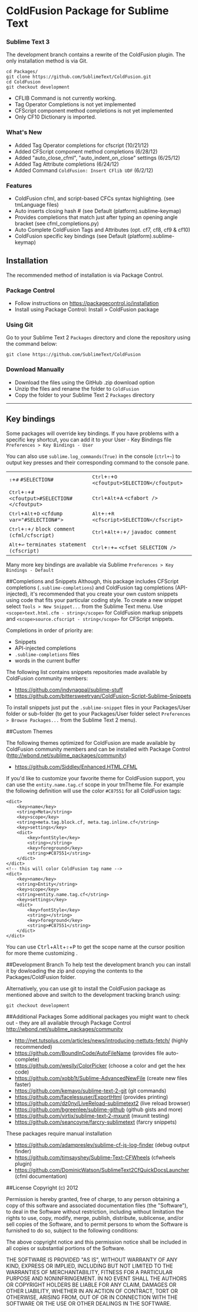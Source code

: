 # ColdFusion Package for Sublime Text

### Sublime Text 3
The development branch contains a rewrite of the ColdFusion plugin.
The only installation method is via Git.
```
cd Packages/
git clone https://github.com/SublimeText/ColdFusion.git
cd ColdFusion
git checkout development
```
* CFLIB Command is not currently working.
* Tag Operator Completions is not yet implemented
* CFScript component method completions is not yet implemented
* Only CF10 Dictionary is imported.

### What's New
* Added Tag Operator completions for cfscript (10/21/12)
* Added CFScript component method completions (6/28/12)
* Added "auto_close_cfml", "auto_indent_on_close" settings (6/25/12)
* Added Tag Attribute completions (6/24/12)
* Added Command ```ColdFusion: Insert CFlib UDF``` (6/2/12)

### Features

* ColdFusion cfml, and script-based CFCs syntax highlighting. (see tmLanguage files)
* Auto inserts closing hash # (see Default (platform).sublime-keymap)
* Provides completions that match just after typing an opening angle bracket (see cfml_completions.py)
* Auto Complete ColdFusion Tags and Attributes (opt. cf7, cf8, cf9 & cf10)
* ColdFusion specific key bindings (see Default (platform).sublime-keymap)

## Installation

The recommended method of installation is via Package Control.

### Package Control

* Follow instructions on https://packagecontrol.io/installation
* Install using Package Control: Install > ColdFusion package

### Using Git

Go to your Sublime Text 2 `Packages` directory and clone the repository using the command below:

    git clone https://github.com/SublimeText/ColdFusion

### Download Manually

* Download the files using the GitHub .zip download option
* Unzip the files and rename the folder to `ColdFusion`
* Copy the folder to your Sublime Text 2 `Packages` directory

- - -

## Key bindings

Some packages will override key bindings. If you have problems with a specific key shortcut,
you can add it to your User - Key Bindings file ```Preferences > Key Bindings - User```

You can also use ```sublime.log_commands(True)``` in the console (```ctrl+~```) to output key presses and their corresponding command to the console pane.

<table>
    <tr>
        <td>
<kbd>⇧</kbd>+<kbd>#</kbd> <code>#SELECTION#</code>
        </td>
        <td>
<kbd>Ctrl</kbd>+<kbd>⇧</kbd>+<kbd>O</kbd> <code>&lt;cfoutput&gt;SELECTION&lt;/cfoutput&gt;</code>
        </td>
    </tr>
    <tr>
        <td>
<kbd>Ctrl</kbd>+<kbd>⇧</kbd>+<kbd>#</kbd> <code>&lt;cfoutput&gt;#SELECTION#&lt;/cfoutput&gt;</code>
        </td>
        <td>
<kbd>Ctrl</kbd>+<kbd>Alt</kbd>+<kbd>A</kbd> <code>&lt;cfabort /&gt;</code>
        </td>
    </tr>
    <tr>
        <td>
<kbd>Ctrl</kbd>+<kbd>Alt</kbd>+<kbd>D</kbd> <code>&lt;cfdump var=&quot;#SELECTION#&quot;&gt;</code>
        </td>
        <td>
<kbd>Alt</kbd>+<kbd>⇧</kbd>+<kbd>R</kbd> <code>&lt;cfscript&gt;SELECTION&lt;/cfscript&gt;</code>
        </td>
    </tr>
    <tr>
        <td>
<kbd>Ctrl</kbd>+<kbd>⇧</kbd>+<kbd>/</kbd> <code>block comment (cfml/cfscript) </code>
        </td>
        <td>
<kbd>Ctrl</kbd>+<kbd>Alt</kbd>+<kbd>⇧</kbd>+<kbd>/</kbd> <code>javadoc comment</code>
        </td>
    </tr>
    <tr>
        <td>
<kbd>Alt</kbd>+<kbd>↩</kbd> <code>terminates statement (cfscript)</code>
        </td>
        <td>
<kbd>Ctrl</kbd>+<kbd>⇧</kbd>+<kbd>=</kbd> <code>&lt;cfset SELECTION /&gt;</code>
        </td>
    </tr>
</table>


Many more key bindings are available via Sublime ```Preferences > Key Bindings - Default```

##Completions and Snippets
Although, this package includes CFScript completions (```.sublime-completions```) and ColdFusion tag completions (API-injected), it's recommended that you create your own custom snippets using code that fits your particular coding style.
To create a new snippet select ```Tools > New Snippet...``` from the Sublime Text menu.
Use ```<scope>text.html.cfm - string</scope>``` for ColdFusion markup snippets and ```<scope>source.cfscript - string</scope>``` for CFScript snippets.

Completions in order of priority are:
* Snippets
* API-injected completions
* ```.sublime-completions``` files
* words in the current buffer

The following list contains snippets repositories made available by ColdFusion community members:

* https://github.com/indynagpal/sublime-stuff
* https://github.com/bittersweetryan/ColdFusion-Script-Sublime-Snippets

To install snippets just put the ```.sublime-snippet``` files in your Packages/User folder or sub-folder (to get to your Packages/User folder select ```Preferences > Browse Packages...``` from the Sublime Text 2 menu).

##Custom Themes

The following themes optimized for ColdFusion are made available by ColdFusion community members and can be installed with Package Control (http://wbond.net/sublime_packages/community)

* https://github.com/Siddley/Enhanced.HTML.CFML

If you'd like to customize your favorite theme for ColdFusion support, you can use the ```entity.name.tag.cf``` scope in your tmTheme file.
For example the following definition will use the color ```#C87551``` for all ColdFusion tags:
```
<dict>
    <key>name</key>
    <string>Meta</string>
    <key>scope</key>
    <string>meta.tag.block.cf, meta.tag.inline.cf</string>
    <key>settings</key>
    <dict>
        <key>fontStyle</key>
        <string></string>
        <key>foreground</key>
        <string>#C87551</string>
    </dict>
</dict>
<!-- this will color ColdFusion tag name -->
<dict>
    <key>name</key>
    <string>Entity</string>
    <key>scope</key>
    <string>entity.name.tag.cf</string>
    <key>settings</key>
    <dict>
        <key>fontStyle</key>
        <string></string>
        <key>foreground</key>
        <string>#C87551</string>
    </dict>
</dict>
```
You can use <kbd>Ctrl</kbd>+<kbd>Alt</kbd>+<kbd>⇧</kbd>+<kbd>P</kbd> to get the scope name at the cursor position for more theme customizing .

##Development Branch
To help test the development branch you can install it by dowloading the zip and copying the contents to the Packages/ColdFusion folder.


Alternatively, you can use git to install the ColdFusion package as mentioned above and switch to the development tracking branch using:

```
git checkout development
```


##Additional Packages
Some additional packages you might want to check out  - they are all available through Package Control http://wbond.net/sublime_packages/community

* http://net.tutsplus.com/articles/news/introducing-nettuts-fetch/ (highly recommended)
* https://github.com/BoundInCode/AutoFileName (provides file auto-complete)
* https://github.com/weslly/ColorPicker (choose a color and get the hex code)
* https://github.com/xobb1t/Sublime-AdvancedNewFile (create new files faster)
* https://github.com/kemayo/sublime-text-2-git (git commands)
* https://github.com/facelessuser/ExportHtml (provides printing)
* https://github.com/dz0ny/LiveReload-sublimetext2 (live reload browser)
* https://github.com/bgreenlee/sublime-github (github gists and more)
* https://github.com/virtix/sublime-text-2-mxunit (mxunit testing)
* https://github.com/seancoyne/farcry-sublimetext (farcry snippets)

These packages require manual installation

* https://github.com/adampresley/sublime-cf-js-log-finder (debug output finder)
* https://github.com/timsayshey/Sublime-Text-CFWheels (cfwheels plugin)
* https://github.com/DominicWatson/SublimeText2CfQuickDocsLauncher (cfml documentation)

##License
Copyright (c) 2012

Permission is hereby granted, free of charge, to any person obtaining a copy of this software and associated documentation files (the "Software"), to deal in the Software without restriction, including without limitation the rights to use, copy, modify, merge, publish, distribute, sublicense, and/or sell copies of the Software, and to permit persons to whom the Software is furnished to do so, subject to the following conditions:

The above copyright notice and this permission notice shall be included in all copies or substantial portions of the Software.

THE SOFTWARE IS PROVIDED "AS IS", WITHOUT WARRANTY OF ANY KIND, EXPRESS OR IMPLIED, INCLUDING BUT NOT LIMITED TO THE WARRANTIES OF MERCHANTABILITY, FITNESS FOR A PARTICULAR PURPOSE AND NONINFRINGEMENT. IN NO EVENT SHALL THE AUTHORS OR COPYRIGHT HOLDERS BE LIABLE FOR ANY CLAIM, DAMAGES OR OTHER LIABILITY, WHETHER IN AN ACTION OF CONTRACT, TORT OR OTHERWISE, ARISING FROM, OUT OF OR IN CONNECTION WITH THE SOFTWARE OR THE USE OR OTHER DEALINGS IN THE SOFTWARE.
